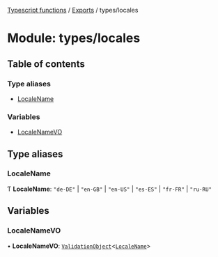 [Typescript functions](../index.md) / [Exports](../modules.md) / types/locales

# Module: types/locales

## Table of contents

### Type aliases

- [LocaleName](types_locales.md#localename)

### Variables

- [LocaleNameVO](types_locales.md#localenamevo)

## Type aliases

### LocaleName

Ƭ **LocaleName**: ``"de-DE"`` \| ``"en-GB"`` \| ``"en-US"`` \| ``"es-ES"`` \| ``"fr-FR"`` \| ``"ru-RU"``

## Variables

### LocaleNameVO

• **LocaleNameVO**: [`ValidationObject`](types_core.md#validationobject)<[`LocaleName`](types_locales.md#localename)\>
